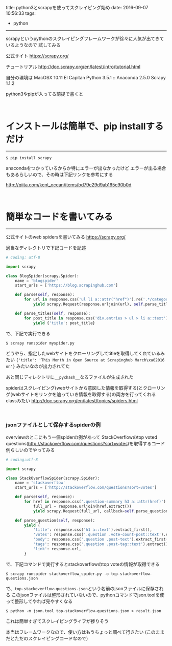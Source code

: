 title: python3とscrapyを使ってスクレイピング始め
date: 2016-09-07 10:56:33
tags:
- python
---

scrapyというpythonのスクレイピングフレームワークが徐々に人気が出てきているようなので
試してみる

公式サイト
https://scrapy.org/

チュートリアル
http://doc.scrapy.org/en/latest/intro/tutorial.html


自分の環境は
MacOSX 10.11 El Capitan
Python 3.5.1 :: Anaconda 2.5.0
Scrapy 1.1.2


<!-- more -->

python3やpipが入ってる前提で書くと

<br>

# インストールは簡単で、pip installするだけ
---

```
$ pip install scrapy
```

anacondaをつかっているからか特にエラーが出なかったけど
エラーが出る場合もあるらしいので、その時は下記リンクを参考にする

http://qiita.com/kent_ocean/items/bd79e29d9ab165c90b0d

<br>

# 簡単なコードを書いてみる
---

公式サイトのweb spidersを書いてみる
https://scrapy.org/

適当なディレクトリで下記コードを記述

```py myspider.py
# coding: utf-8

import scrapy

class BlogSpider(scrapy.Spider):
    name = 'blogspider'
    start_urls = ['https://blog.scrapinghub.com']

    def parse(self, response):
        for url in response.css('ul li a::attr("href")').re('.*/category/.*'):
            yield scrapy.Request(response.urljoin(url), self.parse_titles)

    def parse_titles(self, response):
        for post_title in response.css('div.entries > ul > li a::text').extract():
            yield {'title': post_title}

```

で、下記で実行できる

```
$ scrapy runspider myspider.py
```


どうやら、指定したwebサイトをクローリングしてtitleを取得してくれているみたい
`{'title': 'This Month in Open Source at Scrapinghub March\xa02016 on'}`
みたいなのが出力されてた

あと同じディレクトリに`__pychash__`なるファイルが生成された

spiderはスクレイピング(webサイトから意図した情報を取得する)とクローリング(webサイトをリンクを辿っていき情報を取得する)の両方を行ってくれるclassみたい
http://doc.scrapy.org/en/latest/topics/spiders.html

<br>

### jsonファイルとして保存するspiderの例

overviewのとこにもう一個spiderの例があって
StackOverflowのtop voted questions(http://stackoverflow.com/questions?sort=votes)を取得するコード例らしいのでやってみる

```py stackoverflow_spider.py
# coding:utf-8

import scrapy

class StackOverflowSpider(scrapy.Spider):
    name = 'stackoverflow'
    start_urls = ['http://stackoverflow.com/questions?sort=votes']

    def parse(self, response):
        for href in response.css('.question-summary h3 a::attr(href)'):
            full_url = response.urljoin(href.extract())
            yield scrapy.Request(full_url, callback=self.parse_question)

    def parse_question(self, response):
        yield {
            'title': response.css('h1 a::text').extract_first(),
            'votes': response.css('.question .vote-count-post::text').extract_first(),
            'body': response.css('.question .post-text').extract_first(),
            'tags': response.css('.question .post-tag::text').extract(),
            'link': response.url,
        }
```

で、下記コマンドで実行するとstackoverflowのtop voteの情報が取得できる

```
$ scrapy runspider stackoverflow_spider.py -o top-stackoverflow-questions.json
```

で、`top-stackoverflow-questions.json`という名前のjsonファイルに保存される
このjsonファイルは整形されていないので、pythonコマンドでjson.toolを使って整形してやれば見やすくなる

```
$ python -m json.tool top-stackoverflow-questions.json > result.json
```

これは簡単すぎてスクレイピングライフが捗りそう


本当はフレームワークなので、使い方はもうちょっと調べて行きたい
(このままだとただのスクレイピングコードなので)

